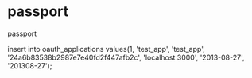 passport
========

passport

insert into oauth_applications values(1, 'test_app', 'test_app', '24a6b83538b2987e7e40fd2f447afb2c', 'localhost:3000', '2013-08-27', '201308-27');
